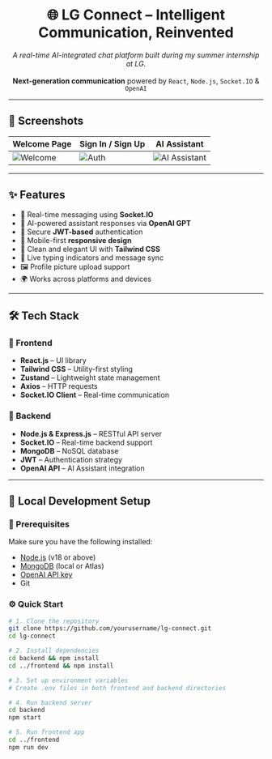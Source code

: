 <h1 align="center">🌐 LG Connect – Intelligent Communication, Reinvented</h1>

<p align="center">
  <i>A real-time AI-integrated chat platform built during my summer internship at LG.</i><br><br>
  <strong>Next-generation communication</strong> powered by <code>React</code>, <code>Node.js</code>, <code>Socket.IO</code> & <code>OpenAI</code>
</p>

---

## 📸 Screenshots

| Welcome Page | Sign In / Sign Up | AI Assistant |
|--------------|-------------------|--------------|
| ![Welcome](docs/screenshots/welcome.png) | ![Auth](docs/screenshots/auth.png) | ![AI Assistant](docs/screenshots/ai.png) |

---

## ✨ Features

- 💬 Real-time messaging using **Socket.IO**
- 🤖 AI-powered assistant responses via **OpenAI GPT**
- 🔐 Secure **JWT-based** authentication
- 📱 Mobile-first **responsive design**
- 🎨 Clean and elegant UI with **Tailwind CSS**
- 🔄 Live typing indicators and message sync
- 🖼️ Profile picture upload support
- 🌍 Works across platforms and devices

---

## 🛠️ Tech Stack

### 🔹 Frontend
- **React.js** – UI library
- **Tailwind CSS** – Utility-first styling
- **Zustand** – Lightweight state management
- **Axios** – HTTP requests
- **Socket.IO Client** – Real-time communication

### 🔹 Backend
- **Node.js & Express.js** – RESTful API server
- **Socket.IO** – Real-time backend support
- **MongoDB** – NoSQL database
- **JWT** – Authentication strategy
- **OpenAI API** – AI Assistant integration

---

## 🚀 Local Development Setup

### 🔧 Prerequisites

Make sure you have the following installed:
- [Node.js](https://nodejs.org/) (v18 or above)
- [MongoDB](https://www.mongodb.com/) (local or Atlas)
- [OpenAI API key](https://platform.openai.com/)
- Git

### ⚙️ Quick Start

```bash
# 1. Clone the repository
git clone https://github.com/yourusername/lg-connect.git
cd lg-connect

# 2. Install dependencies
cd backend && npm install
cd ../frontend && npm install

# 3. Set up environment variables
# Create .env files in both frontend and backend directories

# 4. Run backend server
cd backend
npm start

# 5. Run frontend app
cd ../frontend
npm run dev
